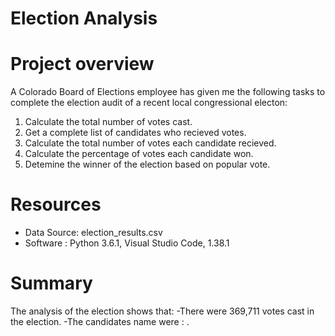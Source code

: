 # Election Analysis

# Project overview
A Colorado Board of Elections employee has given me the following tasks to complete the election audit of a recent local congressional electon:
1. Calculate the total number of votes cast.
2. Get a complete list of candidates who recieved votes.
3. Calculate the total number of votes each candidate recieved.
4. Calculate the percentage of votes each candidate won.
5. Detemine the winner of the election based on popular vote.

# Resources
- Data Source: election_results.csv
- Software : Python 3.6.1, Visual Studio Code, 1.38.1


# Summary
The analysis of the election shows that:
-There were 369,711 votes cast in the election.
-The candidates name were :
.
